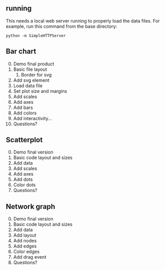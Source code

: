 ## running

This needs a local web server running to properly load the data files. For example, run this command from the base directory:

```
python -m SimpleHTTPServer
```

## Bar chart

0. Demo final product
1. Basic file layout
	1. Border for svg
2. Add svg element
3. Load data file
4. Set plot size and margins
5. Add scales
6. Add axes
7. Add bars
8. Add colors
9. Add interactivity...
10. Questions?

## Scatterplot

0. Demo final version
1. Basic code layout and sizes
2. Add data
2. Add scales
3. Add axes
4. Add dots
5. Color dots
5. Questions?

## Network graph

0. Demo final version
1. Basic code layout and sizes
2. Add data
3. Add layout
5. Add nodes
6. Add edges
7. Color edges
8. Add drag event
9. Questions?
